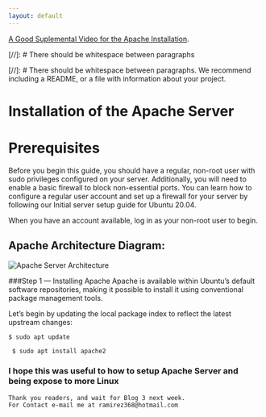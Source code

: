 ```yaml
---
layout: default
---
```




[A Good Suplemental Video for the Apache Installation](https://www.youtube.com/watch?v=-q8Jj4aAWYw).

[//]: #  There should be whitespace between paragraphs

[//]: #  There should be whitespace between paragraphs. We recommend including a README, or a file with information about your project.

# Installation of the Apache Server

# Prerequisites
Before you begin this guide, you should have a regular, non-root user with sudo privileges configured on your server. Additionally, you will need to enable a basic firewall to block non-essential ports. You can learn how to configure a regular user account and set up a firewall for your server by following our Initial server setup guide for Ubuntu 20.04.

When you have an account available, log in as your non-root user to begin.

## Apache Architecture Diagram:
![Apache Server Architecture](https://lh3.googleusercontent.com/proxy/IjS__sHCIWwHCTxDLxauQqC7b8uFtDbHNuBzay09VWn1t-5_xZtfQqNWYvzTgwG8M5W0NZqPqn5vWOdfjVn7uyXanAMbXv8_wm8hnfdprO9WSdc1OvVHt0IBlxZFxYd4fzhWeqxk0YuP0fHxLSXDosyxehhF8fQxp4krpjkxog)

###Step 1 — Installing Apache
Apache is available within Ubuntu’s default software repositories, making it possible to install it using conventional package management tools.

Let’s begin by updating the local package index to reflect the latest upstream changes:

```
$ sudo apt update

```
```
 $ sudo apt install apache2
 ```



### I hope this was useful to how to setup Apache Server and being expose to more Linux


```
Thank you readers, and wait for Blog 3 next week.
For Contact e-mail me at ramirez368@hotmail.com

```
